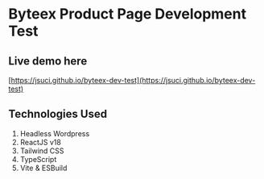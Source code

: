 # Byteex Product Page Development Test

## Live demo here

[https://jsuci.github.io/byteex-dev-test](https://jsuci.github.io/byteex-dev-test)

## Technologies Used

1. Headless Wordpress
2. ReactJS v18
3. Tailwind CSS
4. TypeScript
5. Vite & ESBuild
